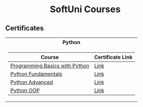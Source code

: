 # <p align="center"> SoftUni Courses <p>

<h2> Certificates </h2>

<table>

<tr>
  <th> Python </th>
</tr>

<tr>
<td>

| **Course**                                                                                                                         | **Certificate Link**                                                                   |
| ---------------------------------------------------------------------------------------------------------------------------------- | -------------------------------------------------------------------------- |
| <a href="https://softuni.bg/trainings/2971/programming-basics-with-python-june-2020"> Programming Basics with Python </a>          | <a href="https://softuni.bg/certificates/details/85047/0c0ff0ae"> Link</a>  |
| <a href="https://softuni.bg/trainings/3132/python-fundamentals-september-2020"> Python Fundamentals </a>                           | <a href="https://softuni.bg/certificates/details/96973/5085f21c"> Link</a>  |
| <a href="https://softuni.bg/trainings/3219/python-advanced-january-2021"> Python Advanced </a>                                     | <a href="https://softuni.bg/certificates/details/97607/c984341e"> Link</a>  |
| <a href="https://softuni.bg/trainings/3220/python-oop-february-2021"> Python OOP </a>                                              | <a href="https://softuni.bg/certificates/details/104015/507b4886"> Link</a> |

</td>
</tr>

